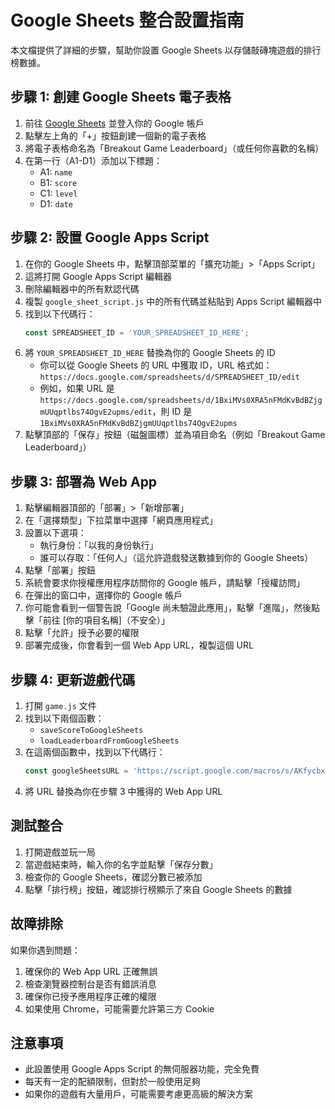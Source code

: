# Google Sheets 整合設置指南

本文檔提供了詳細的步驟，幫助你設置 Google Sheets 以存儲敲磚塊遊戲的排行榜數據。

## 步驟 1: 創建 Google Sheets 電子表格

1. 前往 [Google Sheets](https://sheets.google.com/) 並登入你的 Google 帳戶
2. 點擊左上角的「+」按鈕創建一個新的電子表格
3. 將電子表格命名為「Breakout Game Leaderboard」（或任何你喜歡的名稱）
4. 在第一行（A1-D1）添加以下標題：
   - A1: `name`
   - B1: `score`
   - C1: `level`
   - D1: `date`

## 步驟 2: 設置 Google Apps Script

1. 在你的 Google Sheets 中，點擊頂部菜單的「擴充功能」>「Apps Script」
2. 這將打開 Google Apps Script 編輯器
3. 刪除編輯器中的所有默認代碼
4. 複製 `google_sheet_script.js` 中的所有代碼並粘貼到 Apps Script 編輯器中
5. 找到以下代碼行：
   ```javascript
   const SPREADSHEET_ID = 'YOUR_SPREADSHEET_ID_HERE';
   ```
6. 將 `YOUR_SPREADSHEET_ID_HERE` 替換為你的 Google Sheets 的 ID
   - 你可以從 Google Sheets 的 URL 中獲取 ID，URL 格式如：`https://docs.google.com/spreadsheets/d/SPREADSHEET_ID/edit`
   - 例如，如果 URL 是 `https://docs.google.com/spreadsheets/d/1BxiMVs0XRA5nFMdKvBdBZjgmUUqptlbs74OgvE2upms/edit`，則 ID 是 `1BxiMVs0XRA5nFMdKvBdBZjgmUUqptlbs74OgvE2upms`
7. 點擊頂部的「保存」按鈕（磁盤圖標）並為項目命名（例如「Breakout Game Leaderboard」）

## 步驟 3: 部署為 Web App

1. 點擊編輯器頂部的「部署」>「新增部署」
2. 在「選擇類型」下拉菜單中選擇「網頁應用程式」
3. 設置以下選項：
   - 執行身份：「以我的身份執行」
   - 誰可以存取：「任何人」（這允許遊戲發送數據到你的 Google Sheets）
4. 點擊「部署」按鈕
5. 系統會要求你授權應用程序訪問你的 Google 帳戶，請點擊「授權訪問」
6. 在彈出的窗口中，選擇你的 Google 帳戶
7. 你可能會看到一個警告說「Google 尚未驗證此應用」，點擊「進階」，然後點擊「前往 [你的項目名稱]（不安全）」
8. 點擊「允許」授予必要的權限
9. 部署完成後，你會看到一個 Web App URL，複製這個 URL

## 步驟 4: 更新遊戲代碼

1. 打開 `game.js` 文件
2. 找到以下兩個函數：
   - `saveScoreToGoogleSheets`
   - `loadLeaderboardFromGoogleSheets`
3. 在這兩個函數中，找到以下代碼行：
   ```javascript
   const googleSheetsURL = 'https://script.google.com/macros/s/AKfycbxyqes9bLwO0MmIOJeH2x0cSwmVSdSZ3HXa-Dsltnwk5uGfMQ5RVQaZVxJtn6_EaQGzQg/exec';
   ```
4. 將 URL 替換為你在步驟 3 中獲得的 Web App URL

## 測試整合

1. 打開遊戲並玩一局
2. 當遊戲結束時，輸入你的名字並點擊「保存分數」
3. 檢查你的 Google Sheets，確認分數已被添加
4. 點擊「排行榜」按鈕，確認排行榜顯示了來自 Google Sheets 的數據

## 故障排除

如果你遇到問題：

1. 確保你的 Web App URL 正確無誤
2. 檢查瀏覽器控制台是否有錯誤消息
3. 確保你已授予應用程序正確的權限
4. 如果使用 Chrome，可能需要允許第三方 Cookie

## 注意事項

- 此設置使用 Google Apps Script 的無伺服器功能，完全免費
- 每天有一定的配額限制，但對於一般使用足夠
- 如果你的遊戲有大量用戶，可能需要考慮更高級的解決方案
